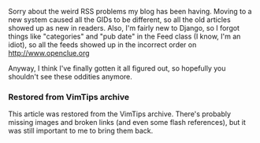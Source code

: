 <!-- :metadata:

title: Feed Problems
tags: Random, Django
publishedAt: 2007-11-06T16:30:01-0700
summary:

Sorry about the weird RSS problems my blog has been having.

-->

Sorry about the weird RSS problems my blog has been having.  Moving to a new
system caused all the GIDs to be different, so all the old articles showed up
as new in readers.  Also, I'm fairly new to Django, so I forgot things like
"categories" and "pub date" in the Feed class (I know, I'm an idiot), so all
the feeds showed up in the incorrect order on http://www.openclue.org

Anyway, I think I've finally gotten it all figured out, so hopefully you
shouldn't see these oddities anymore.

<div class="restored-from-archive">
  <h3>Restored from VimTips archive</h3>
  <p>
  This article was restored from the VimTips archive. There's probably
  missing images and broken links (and even some flash references), but it
  was still important to me to bring them back.
  </p>
</div>
